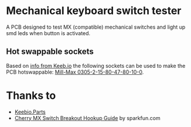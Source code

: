 # Mechanical keyboard switch tester

A PCB designed to test MX (compatible) mechanical switches and light up smd leds when button is activated.

## Hot swappable sockets
Based on [info from Keeb.io](https://www.reddit.com/r/MechanicalKeyboards/comments/8tuell/these_millmax_hotswap_sockets_are_so_good/) the following sockets can be used to make the PCB hotswappable: [Mill-Max 0305-2-15-80-47-80-10-0](https://octopart.com/search?q=0305-2-15-80-47-80-10-0).

# Thanks to
- [Keebio.Parts](https://github.com/keebio/Keebio-Parts.pretty)
- [Cherry MX Switch Breakout Hookup Guide](https://learn.sparkfun.com/tutorials/cherry-mx-switch-breakout-hookup-guide/all) by sparkfun.com 